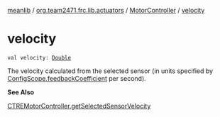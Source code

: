 [meanlib](../../index.md) / [org.team2471.frc.lib.actuators](../index.md) / [MotorController](index.md) / [velocity](./velocity.md)

# velocity

`val velocity: `[`Double`](https://kotlinlang.org/api/latest/jvm/stdlib/kotlin/-double/index.html)

The velocity calculated from the selected sensor (in units specified by
[ConfigScope.feedbackCoefficient](-config-scope/feedback-coefficient.md) per second).

**See Also**

[CTREMotorController.getSelectedSensorVelocity](#)

